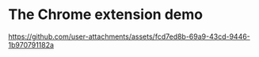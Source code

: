 # The Chrome extension demo

https://github.com/user-attachments/assets/fcd7ed8b-69a9-43cd-9446-1b970791182a

